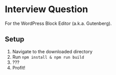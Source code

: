 # Interview Question

For the WordPress Block Editor (a.k.a. Gutenberg).

## Setup

1. Navigate to the downloaded directory
2. Run `npm install & npm run build`
3. ???
4. Profit!